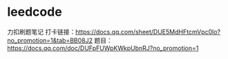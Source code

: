# leedcode
力扣刷题笔记
打卡链接：https://docs.qq.com/sheet/DUE5MdHFtcmVpc0lo?no_promotion=1&tab=BB08J2 
题目：https://docs.qq.com/doc/DUFpFUWpKWkpUbnRJ?no_promotion=1 